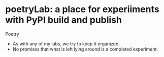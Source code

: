 # poetryLab: a place for experiiments with PyPI build and publish
Poetry

 - As with any of my labs, we try to keep it organized.
 - No promises that what is left lying around is a completed
   experiment.  

